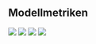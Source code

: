 ## Modellmetriken
![](https://asset.cml.dev/06f8c45b93331adca29a690562b4932be20c892f?cml=png)
![](https://asset.cml.dev/5f168989f42bdc2d335c830efc47d030dc91ac92?cml=png)
![](https://asset.cml.dev/720256203d8ddbbbc1939c4a87ead9fc15d01ab8?cml=png)
![](https://asset.cml.dev/ff4aada1315d044c6a04b80adaeafb568bc2dac2?cml=png)
